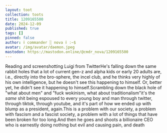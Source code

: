 ```yaml
---
layout: toot
collection: toots
title: 1209165500
date: 2024-12-09
published: true
tags: []
pinned: false
author: ⸸ commander ░ nova ⸸ :~$
avatar: /img/avatar/daemon.jpeg
mastodon: https://mastodon.online/@cmdr_nova/1209165500
---
```


Reading and screenshotting Luigi from TwitterHe's falling down the same rabbit holes that a lot of current gen-z and alpha kids or early 20 adults are, i.e., directly into the bro-sphere, the incel club, and he thinks very highly of his own intelligence, but he doesn't see this happening to himself. Or, better yet, he didn't see it happening to himself.Scrambling down the black hole of "what about men" and "fuck wokinism, what about traditionalism"it's the _same_ shit being espoused to every young boy and man through twitter, through tiktok, through youtube, and it's part of how we ended up with blump as a president, again.This is a problem with our society, a problem with fascism and a fascist society, a problem with a lot of things that have been broken for too long.And then he goes and shoots a billionaire CEO who is earnestly doing nothing but evil and causing pain, and death
